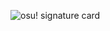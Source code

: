 ![osu! signature card](https://osu-sig.vercel.app/skills?user=kqma&mode=std&lang=en&blur=6&animation=true&hue=125&ranking_display=cycle)
